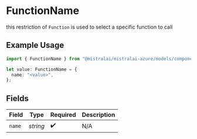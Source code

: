 # FunctionName

this restriction of `Function` is used to select a specific function to call

## Example Usage

```typescript
import { FunctionName } from "@mistralai/mistralai-azure/models/components";

let value: FunctionName = {
  name: "<value>",
};
```

## Fields

| Field              | Type               | Required           | Description        |
| ------------------ | ------------------ | ------------------ | ------------------ |
| `name`             | *string*           | :heavy_check_mark: | N/A                |
